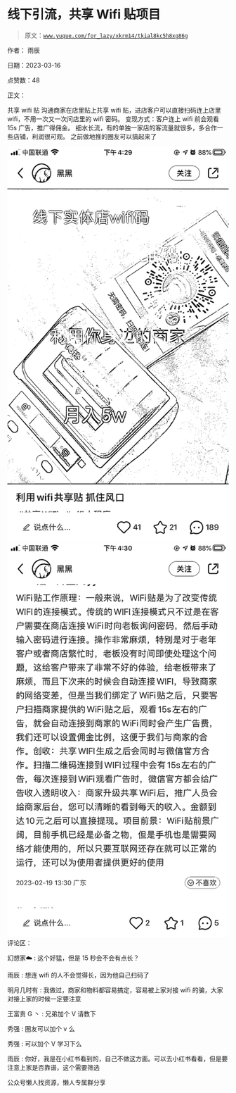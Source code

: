 # 线下引流，共享 Wifi 贴项目

> 原文：[`www.yuque.com/for_lazy/xkrm14/tkial8kc5h8xg86g`](https://www.yuque.com/for_lazy/xkrm14/tkial8kc5h8xg86g)



作者： 雨辰



日期：2023-03-16



点赞数：48



正文：



共享 wifi 贴 沟通商家在店里贴上共享 wifi 贴，进店客户可以直接扫码连上店里 wifi，不用一次又一次问店里的 wifi 密码。 变现方式：客户连上 wifi 前会观看 15s 广告，推广得佣金。 细水长流，有的单独一家店的客流量就很多，多合作一些店铺，利润很可观。 之前做地推的圈友可以搞起来了



![](img/41bea8a6e823f90e0ff855f9e8fc8922.png)  <ne-p id="uf2c728d0" data-lake-id="uf2c728d0">![](img/50ba397b97ab48187f3b933552726977.png)  <ne-p id="u786698f1" data-lake-id="u786698f1">评论区：



幻想家☁️ : 这个好猛，但是 15 秒会不会有点长？



雨辰 : 想连 wifi 的人不会觉得长，因为他自己扫码了



明月几时有 : 我做过，商家和物料都容易搞定，容易被上家对接 wifi 的骗，大家对接上家的时候一定要注意



王富贵 G 丶 : 兄弟加个 V 请教下



秀强 : 圈友可以加个 v 么



秀强 : 可以加个 V 学习下么



雨辰 : 你好，我是在小红书看到的，自己不做这方面。可以去小红书看看，但是要注意上家是否靠谱，这个需要筛选



公众号懒人找资源，懒人专属群分享

</ne-p></ne-p>